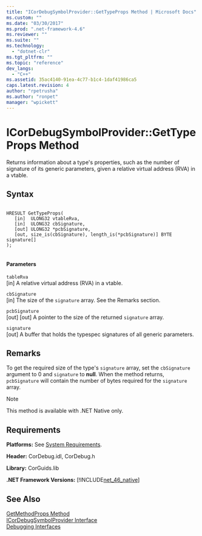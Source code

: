 ```yaml
---
title: "ICorDebugSymbolProvider::GetTypeProps Method | Microsoft Docs"
ms.custom: ""
ms.date: "03/30/2017"
ms.prod: ".net-framework-4.6"
ms.reviewer: ""
ms.suite: ""
ms.technology: 
  - "dotnet-clr"
ms.tgt_pltfrm: ""
ms.topic: "reference"
dev_langs: 
  - "C++"
ms.assetid: 35ac4140-91ea-4c77-b1c4-1daf41986ca5
caps.latest.revision: 4
author: "rpetrusha"
ms.author: "ronpet"
manager: "wpickett"
---
```

# ICorDebugSymbolProvider::GetTypeProps Method
Returns information about a type's properties, such as the number of signature of its generic parameters, given a relative virtual address (RVA) in a vtable.  
  
## Syntax  
  
```  
  
HRESULT GetTypeProps(  
   [in]  ULONG32 vtableRva,  
   [in]  ULONG32 cbSignature,  
   [out] ULONG32 *pcbSignature,  
   [out, size_is(cbSignature), length_is(*pcbSignature)] BYTE signature[]  
);  
  
```  
  
#### Parameters  
 `tableRva`  
 [in] A relative virtual address (RVA) in a vtable.  
  
 `cbSignature`  
 [in] The size of the `signature` array. See the Remarks section.  
  
 `pcbSignature`  
 [out] [out] A pointer to the size of the returned `signature` array.  
  
 `signature`  
 [out] A buffer that holds the typespec signatures of all generic parameters.  
  
## Remarks  
 To get the required size of the type's `signature` array, set the `cbSignature` argument to 0 and `signature` to **null**. When the method returns, `pcbSignature` will contain the number of bytes required for the `signature` array.  
  
> [!NOTE]
>  This method is available with .NET Native only.  
  
## Requirements  
 **Platforms:** See [System Requirements](../../../../docs/framework/getting-started/system-requirements.md).  
  
 **Header:** CorDebug.idl, CorDebug.h  
  
 **Library:** CorGuids.lib  
  
 **.NET Framework Versions:** [!INCLUDE[net_46_native](../../../../includes/net-46-native-md.md)]  
  
## See Also  
 [GetMethodProps Method](../../../../docs/framework/unmanaged-api/debugging/icordebugsymbolprovider-getmethodprops-method.md)   
 [ICorDebugSymbolProvider Interface](../../../../docs/framework/unmanaged-api/debugging/icordebugheapvalue-interface1.md)   
 [Debugging Interfaces](../../../../docs/framework/unmanaged-api/debugging/debugging-interfaces.md)